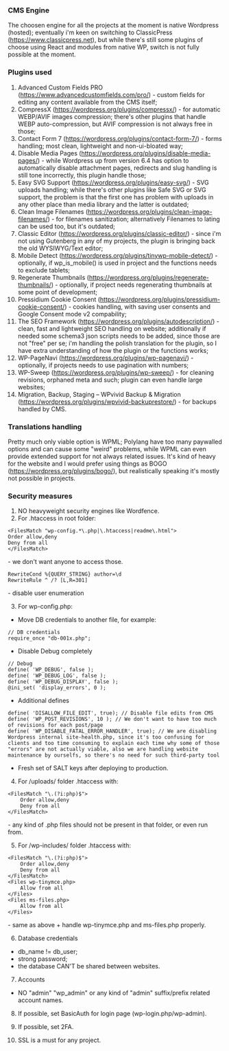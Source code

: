 ### CMS Engine

The choosen engine for all the projects at the moment is native Wordpress (hosted); eventually i'm keen on switching to ClassicPress (https://www.classicpress.net), but while there's still some plugins of choose using React and modules from native WP, switch is not fully possible at the moment.

### Plugins used

1. Advanced Custom Fields PRO (https://www.advancedcustomfields.com/pro/) - custom fields for editing any content available from the CMS itself;
2. CompressX (https://wordpress.org/plugins/compressx/) - for automatic WEBP/AVIF images compression; there's other plugins that handle WEBP auto-compression, but AVIF compression is not always free in those;
3. Contact Form 7 (https://wordpress.org/plugins/contact-form-7/) - forms handling; most clean, lightweight and non-ui-bloated way;
4. Disable Media Pages (https://wordpress.org/plugins/disable-media-pages/) - while Wordpress up from version 6.4 has option to automatically disable attachment pages, redirects and slug handling is still tone incorrectly, this plugin handle those;
5. Easy SVG Support (https://wordpress.org/plugins/easy-svg/) - SVG uploads handling; while there's other plugins like Safe SVG or SVG support, the problem is that the first one has problem with uploads in any other place than media library and the latter is outdated;
6. Clean Image Filenames (https://wordpress.org/plugins/clean-image-filenames/) - for filenames sanitization; alternatively Filenames to lating can be used too, but it's outdated;
7. Classic Editor (https://wordpress.org/plugins/classic-editor/) - since i'm not using Gutenberg in any of my projects, the plugin is bringing back the old WYSIWYG/Text editor;
8. Mobile Detect (https://wordpress.org/plugins/tinywp-mobile-detect/) - optionally, if wp_is_mobile() is used in project and the functions needs to exclude tablets;
9. Regenerate Thumbnails (https://wordpress.org/plugins/regenerate-thumbnails/) - optionally, if project needs regenerating thumbnails at some point of development;
10. Pressidium Cookie Consent (https://wordpress.org/plugins/pressidium-cookie-consent/) - cookies handling, with saving user consents and Google Consent mode v2 compability;
11. The SEO Framework (https://wordpress.org/plugins/autodescription/) - clean, fast and lightweight SEO handling on website; additionally if needed some schema3 json scripts needs to be added, since those are not "free" per se; i'm handling the polish translation for the plugin, so I have extra understanding of how the plugin or the functions works;
12. WP-PageNavi (https://wordpress.org/plugins/wp-pagenavi/) - optionally, if projects needs to use pagination with numbers;
13. WP-Sweep (https://wordpress.org/plugins/wp-sweep/) - for cleaning revisions, orphaned meta and such; plugin can even handle large websites;
14. Migration, Backup, Staging – WPvivid Backup & Migration (https://wordpress.org/plugins/wpvivid-backuprestore/) - for backups handled by CMS.

### Translations handling

Pretty much only viable option is WPML; Polylang have too many paywalled options and can cause some "weird" problems, while WPML can even provide extended support for not always related issues. It's kind of heavy for the website and I would prefer using things as BOGO (https://wordpress.org/plugins/bogo/), but realistically speaking it's mostly not possible in projects.

### Security measures

1. NO heavyweight security engines like Wordfence.
2. For .htaccess in root folder:
```
<FilesMatch "wp-config.*\.php|\.htaccess|readme\.html">
Order allow,deny
Deny from all
</FilesMatch>
```
\- we don't want anyone to access those.
```
RewriteCond %{QUERY_STRING} author=\d
RewriteRule ^ /? [L,R=301]
```
\- disable user enumeration

3. For wp-config.php:

* Move DB credentials to another file, for example:
```
// DB credentials
require_once "db-001x.php";
```
* Disable Debug completely
```
// Debug
define( 'WP_DEBUG', false );
define( 'WP_DEBUG_LOG', false );
define( 'WP_DEBUG_DISPLAY', false );
@ini_set( 'display_errors', 0 );
```

* Additional defines
```
define(	'DISALLOW_FILE_EDIT', true); // Disable file edits from CMS
define( 'WP_POST_REVISIONS', 10 ); // We don't want to have too much of revisions for each post/page
define( 'WP_DISABLE_FATAL_ERROR_HANDLER', true); // We are disabling Wordpress internal site-health.php, since it's too confusing for clients and too time consuming to explain each time why some of those "errors" are not actually viable, also we are handling website maintenance by ourselfs, so there's no need for such third-party tool
```

* Fresh set of SALT keys after deploying to production.

4. For /uploads/ folder
.htaccess with:
```
<FilesMatch "\.(?i:php)$">
	Order allow,deny
	Deny from all
</FilesMatch>
```
\- any kind of .php files should not be present in that folder, or even run from.

5. For /wp-includes/ folder
.htaccess with:
```
<FilesMatch "\.(?i:php)$">
	Order allow,deny
	Deny from all
</FilesMatch>
<Files wp-tinymce.php>
	Allow from all
</Files>
<Files ms-files.php>
	Allow from all
</Files>
```
\- same as above + handle wp-tinymce.php and ms-files.php properly.

6. Database credentials
* db_name != db_user;
* strong password;
* the database CAN'T be shared between websites.

7. Accounts
* NO "admin" "wp_admin" or any kind of "admin" suffix/prefix related account names.

8. If possible, set BasicAuth for login page (wp-login.php/wp-admin).

9. If possible, set 2FA.

10. SSL is a must for any project.
